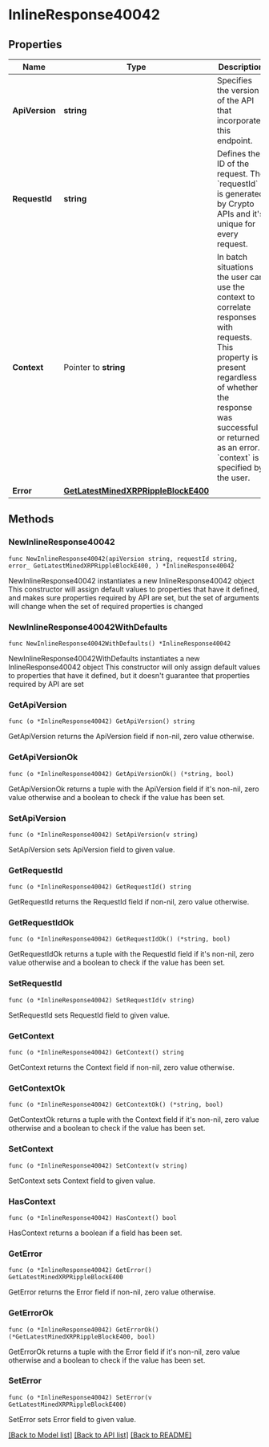 # InlineResponse40042

## Properties

Name | Type | Description | Notes
------------ | ------------- | ------------- | -------------
**ApiVersion** | **string** | Specifies the version of the API that incorporates this endpoint. | 
**RequestId** | **string** | Defines the ID of the request. The &#x60;requestId&#x60; is generated by Crypto APIs and it&#39;s unique for every request. | 
**Context** | Pointer to **string** | In batch situations the user can use the context to correlate responses with requests. This property is present regardless of whether the response was successful or returned as an error. &#x60;context&#x60; is specified by the user. | [optional] 
**Error** | [**GetLatestMinedXRPRippleBlockE400**](GetLatestMinedXRPRippleBlockE400.md) |  | 

## Methods

### NewInlineResponse40042

`func NewInlineResponse40042(apiVersion string, requestId string, error_ GetLatestMinedXRPRippleBlockE400, ) *InlineResponse40042`

NewInlineResponse40042 instantiates a new InlineResponse40042 object
This constructor will assign default values to properties that have it defined,
and makes sure properties required by API are set, but the set of arguments
will change when the set of required properties is changed

### NewInlineResponse40042WithDefaults

`func NewInlineResponse40042WithDefaults() *InlineResponse40042`

NewInlineResponse40042WithDefaults instantiates a new InlineResponse40042 object
This constructor will only assign default values to properties that have it defined,
but it doesn't guarantee that properties required by API are set

### GetApiVersion

`func (o *InlineResponse40042) GetApiVersion() string`

GetApiVersion returns the ApiVersion field if non-nil, zero value otherwise.

### GetApiVersionOk

`func (o *InlineResponse40042) GetApiVersionOk() (*string, bool)`

GetApiVersionOk returns a tuple with the ApiVersion field if it's non-nil, zero value otherwise
and a boolean to check if the value has been set.

### SetApiVersion

`func (o *InlineResponse40042) SetApiVersion(v string)`

SetApiVersion sets ApiVersion field to given value.


### GetRequestId

`func (o *InlineResponse40042) GetRequestId() string`

GetRequestId returns the RequestId field if non-nil, zero value otherwise.

### GetRequestIdOk

`func (o *InlineResponse40042) GetRequestIdOk() (*string, bool)`

GetRequestIdOk returns a tuple with the RequestId field if it's non-nil, zero value otherwise
and a boolean to check if the value has been set.

### SetRequestId

`func (o *InlineResponse40042) SetRequestId(v string)`

SetRequestId sets RequestId field to given value.


### GetContext

`func (o *InlineResponse40042) GetContext() string`

GetContext returns the Context field if non-nil, zero value otherwise.

### GetContextOk

`func (o *InlineResponse40042) GetContextOk() (*string, bool)`

GetContextOk returns a tuple with the Context field if it's non-nil, zero value otherwise
and a boolean to check if the value has been set.

### SetContext

`func (o *InlineResponse40042) SetContext(v string)`

SetContext sets Context field to given value.

### HasContext

`func (o *InlineResponse40042) HasContext() bool`

HasContext returns a boolean if a field has been set.

### GetError

`func (o *InlineResponse40042) GetError() GetLatestMinedXRPRippleBlockE400`

GetError returns the Error field if non-nil, zero value otherwise.

### GetErrorOk

`func (o *InlineResponse40042) GetErrorOk() (*GetLatestMinedXRPRippleBlockE400, bool)`

GetErrorOk returns a tuple with the Error field if it's non-nil, zero value otherwise
and a boolean to check if the value has been set.

### SetError

`func (o *InlineResponse40042) SetError(v GetLatestMinedXRPRippleBlockE400)`

SetError sets Error field to given value.



[[Back to Model list]](../README.md#documentation-for-models) [[Back to API list]](../README.md#documentation-for-api-endpoints) [[Back to README]](../README.md)


